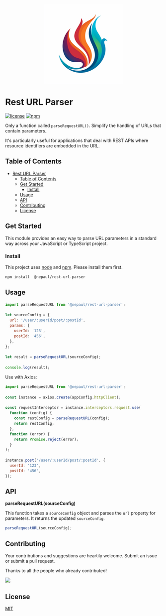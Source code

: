 <p align="center">
  <a href="https://github.com/nepaul/rest-url-parser">
    <img src="./assets/logo.png" width="256" alt="Rest URL Parser" />
  </a>
</p>

# Rest URL Parser

[![license](https://img.shields.io/github/license/nepaul/rest-url-parser)](https://github.com/nepaul/rest-url-parser)
[![npm](https://img.shields.io/npm/v/@nepaul/rest-url-parser)](https://www.npmjs.com/package/@nepaul/rest-url-parser)

Only a function called `parseRequestURL()`. Simplify the handling of URLs that contain parameters..

It's particularly useful for applications that deal with REST APIs where resource identifiers are embedded in the URL.

## Table of Contents

- [Rest URL Parser](#rest-url-parser)
  - [Table of Contents](#table-of-contents)
  - [Get Started](#get-started)
    - [Install](#install)
  - [Usage](#usage)
  - [API](#api)
  - [Contributing](#contributing)
  - [License](#license)

## Get Started

This module provides an easy way to parse URL parameters in a standard way across your JavaScript or TypeScript project.

### Install

This project uses [node](http://nodejs.org) and [npm](https://npmjs.com). Please install them first.

```sh
npm install  @nepaul/rest-url-parser
```

## Usage

```javascript
import parseRequestURL from '@nepaul/rest-url-parser';

let sourceConfig = {
  url: '/user/:userId/post/:postId',
  params: {
    userId: '123',
    postId: '456',
  },
};

let result = parseRequestURL(sourceConfig);

console.log(result);
```

Use with Axios:

```javascript
import parseRequestURL from '@nepaul/rest-url-parser';

const instance = axios.create(appConfig.httpClient);

const requestInterceptor = instance.interceptors.request.use(
  function (config) {
    const restConfig = parseRequestURL(config);
    return restConfig;
  },
  function (error) {
    return Promise.reject(error);
  }
);

instance.post('/user/:userId/post/:postId', {
  userId: '123',
  postId: '456',
});
```

## API

**parseRequestURL(sourceConfig)**

This function takes a `sourceConfig` object and parses the `url` property for parameters. It returns the updated `sourceConfig`.

```javascript
parseRequestURL(sourceConfig);
```

## Contributing

Your contributions and suggestions are heartily welcome.
Submit an issue or submit a pull request.

Thanks to all the people who already contributed!

<a href="https://github.com/nepaul/rest-url-parser/graphs/contributors">
  <img src="https://contrib.rocks/image?repo=nepaul/rest-url-parser" />
</a>

## License

[MIT](https://opensource.org/licenses/MIT)
